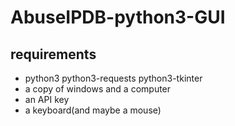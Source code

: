 # AbuseIPDB-python3-GUI

## requirements 
* python3 python3-requests python3-tkinter
* a copy of windows and a computer
* an API key
* a keyboard(and maybe a mouse)
